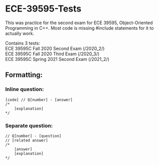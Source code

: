 # ECE-39595-Tests

This was practice for the second exam for ECE 39595, Object-Oriented Programming in C++. 
Most code is missing #include statements for it to actually work. 

Contains 3 tests:<br>
ECE 39595C Fall 2020 Second Exam (/2020_2/)<br>
ECE 39595C Fall 2020 Third Exam (/2020_3/)<br>
ECE 39595C Spring 2021 Second Exam (/2021_2/)<br>

## Formatting:
### Inline question: 
```
[code] // Q[number] - [answer]
/*
    [explanation]
*/
```
### Separate question:
```
// Q[number] - [question]
// [related answer]
/*
    [answer]
    [explanation]
*/
```
